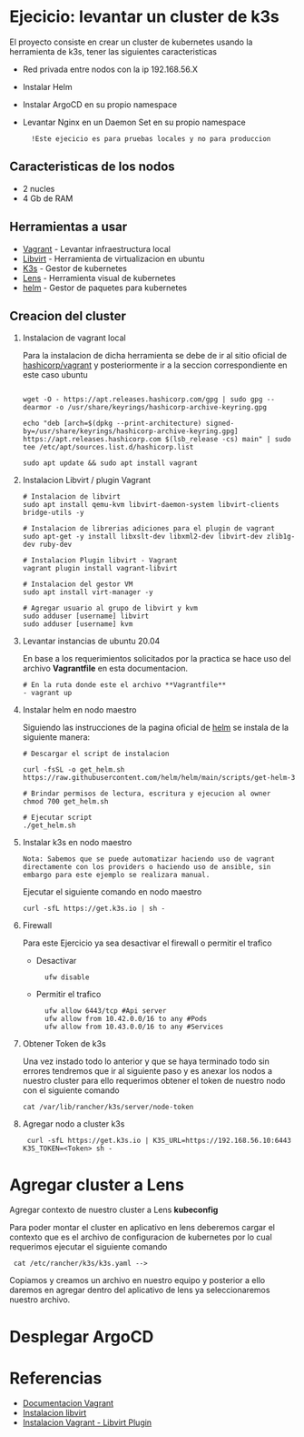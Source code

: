 # Ejecicio: levantar un cluster de k3s 

El proyecto consiste en crear un cluster de kubernetes usando la herramienta de k3s, tener las siguientes caracteristicas

- Red privada entre nodos con la ip 192.168.56.X 
- Instalar Helm
- Instalar ArgoCD en su propio namespace
- Levantar Nginx en un Daemon Set en su propio namespace

        !Este ejecicio es para pruebas locales y no para produccion
    
    

## Caracteristicas de los nodos

- 2 nucles
- 4 Gb de RAM

## Herramientas a usar

- [Vagrant](https://www.vagrantup.com/) - Levantar infraestructura local
- [Libvirt](https://libvirt.org/) - Herramienta de virtualizacion en ubuntu
- [K3s](https://k3s.io/)     - Gestor de kubernetes
- [Lens](https://k8slens.dev/)    - Herramienta visual de kubernetes
- [helm](https://helm.sh/)    - Gestor de paquetes para kubernetes

## Creacion del cluster

1. Instalacion de vagrant local

    Para la instalacion de dicha herramienta se debe de ir al sitio oficial de [hashicorp/vagrant](https://developer.hashicorp.com/vagrant/install) y posteriormente ir a la seccion correspondiente en este caso ubuntu
    ```

    wget -O - https://apt.releases.hashicorp.com/gpg | sudo gpg --dearmor -o /usr/share/keyrings/hashicorp-archive-keyring.gpg

    echo "deb [arch=$(dpkg --print-architecture) signed-by=/usr/share/keyrings/hashicorp-archive-keyring.gpg] https://apt.releases.hashicorp.com $(lsb_release -cs) main" | sudo tee /etc/apt/sources.list.d/hashicorp.list

    sudo apt update && sudo apt install vagrant

    ```

2. Instalacion Libvirt / plugin Vagrant
    ```
    # Instalacion de libvirt
    sudo apt install qemu-kvm libvirt-daemon-system libvirt-clients bridge-utils -y

    # Instalacion de librerias adiciones para el plugin de vagrant
    sudo apt-get -y install libxslt-dev libxml2-dev libvirt-dev zlib1g-dev ruby-dev

    # Instalacion Plugin libvirt - Vagrant 
    vagrant plugin install vagrant-libvirt

    # Instalacion del gestor VM
    sudo apt install virt-manager -y
    
    # Agregar usuario al grupo de libvirt y kvm
    sudo adduser [username] libvirt
    sudo adduser [username] kvm
    ```

3. Levantar instancias de ubuntu 20.04
   
   En base a los requerimientos solicitados por la practica se hace uso del archivo **Vagrantfile** en esta documentacion.

   ```
   # En la ruta donde este el archivo **Vagrantfile**
   - vagrant up
   ```

4. Instalar helm en nodo maestro
   
   Siguiendo las instrucciones de la pagina oficial de [helm](https://helm.sh/) se instala de la siguiente manera:

   ```
   # Descargar el script de instalacion

   curl -fsSL -o get_helm.sh https://raw.githubusercontent.com/helm/helm/main/scripts/get-helm-3
   
   # Brindar permisos de lectura, escritura y ejecucion al owner
   chmod 700 get_helm.sh
   
   # Ejecutar script
   ./get_helm.sh

   ```


5. Instalar k3s en nodo maestro
    
   `Nota: Sabemos que se puede automatizar haciendo uso de vagrant directamente con los providers o haciendo uso de ansible, sin embargo para este ejemplo se realizara manual.`
   
   Ejecutar el siguiente comando en nodo maestro
   ```
   curl -sfL https://get.k3s.io | sh -
   ```

6. Firewall

    Para este Ejercicio ya sea desactivar el firewall o permitir el trafico

    - Desactivar
    
            ufw disable

    - Permitir el trafico
            
            ufw allow 6443/tcp #Api server
            ufw allow from 10.42.0.0/16 to any #Pods
            ufw allow from 10.43.0.0/16 to any #Services

7. Obtener Token de k3s

    Una vez instado todo lo anterior y que se haya terminado todo sin errores tendremos que ir al siguiente paso y es anexar los nodos a nuestro cluster para ello requerimos obtener el token de nuestro nodo con el siguiente comando

   ```
   cat /var/lib/rancher/k3s/server/node-token
   ```


7. Agregar nodo a cluster k3s
   ```
    curl -sfL https://get.k3s.io | K3S_URL=https://192.168.56.10:6443 K3S_TOKEN=<Token> sh -
   ```

# Agregar cluster a Lens
   Agregar contexto de nuestro cluster a Lens **kubeconfig**
   
   Para poder montar el cluster en aplicativo en lens deberemos cargar el contexto que es el archivo de configuracion de kubernetes por lo cual requerimos ejecutar el siguiente comando
   ```
    cat /etc/rancher/k3s/k3s.yaml --> 
   ```
   Copiamos y creamos un archivo en nuestro equipo y posterior a ello daremos en agregar dentro del aplicativo de lens ya seleccionaremos nuestro archivo.
    
# Desplegar ArgoCD



# Referencias
- [Documentacion Vagrant](https://developer.hashicorp.com/vagrant/install)
- [Instalacion libvirt](https://phoenixnap.com/kb/ubuntu-install-kvm)
- [Instalacion Vagrant - Libvirt Plugin](https://gist.github.com/PaulNeumann/81f299a7980f0b74cec9c5cc0508172b)